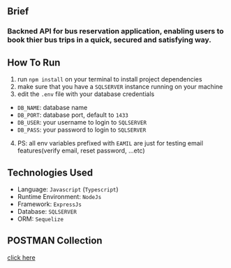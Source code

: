 ## Brief
### Backned API for bus reservation application, enabling users to book thier bus trips in a quick, secured and satisfying way.

## How To Run
1. run `npm install` on your terminal to install project dependencies
2. make sure that you have a `SQLSERVER` instance running on your machine
3. edit the `.env` file with your database credentials
* ```DB_NAME```: database name
* ```DB_PORT```: database port, default to `1433`
* ```DB_USER```: your username to login to `SQLSERVER`
* ```DB_PASS```: your password to login to `SQLSERVER`
4. PS: all env variables prefixed with `EAMIL` are just for testing email features(verify email, reset password, ...etc)

## Technologies Used
* Language: `Javascript` (`Typescript`)
* Runtime Environment: `NodeJs`
* Framework: `ExpressJs`
* Database: `SQLSERVER`
* ORM: `Sequelize`


## POSTMAN Collection
[click here](https://www.postman.com/orbital-module-geologist-49437711/workspace/public-workspace/collection/25071677-a28f7297-ee27-4d11-81e0-6d616b65e2bb?action=share&creator=25071677)